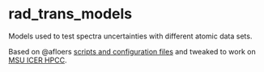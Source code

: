 # rad_trans_models

Models used to test spectra uncertainties with different atomic data sets.

Based on @afloers [scripts and configuration files](https://github.com/tardis-sn/tardis-setups/tree/master/rad_trans_models) and tweaked to work on [MSU ICER HPCC](https://wiki.hpcc.msu.edu/).